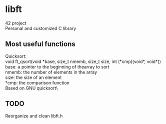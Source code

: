 # libft

42 project\
Personal and customized C library

## Most useful functions

Quicksort:\
void ft_qsort(void \*base, size_t nmemb, size_t size, int (\*cmp)(void\*, void\*))\
	 base: a pointer to the beginning of thearray to sort\
	 nmemb: the number of elements in the array\
	 size: the size of an element\
	 \*cmp: the comparison function\
Based on GNU quicksort\

## TODO

Reorganize and clean libft.h